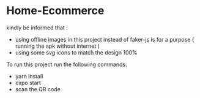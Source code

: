 # Home-Ecommerce
kindly be informed that :
 - using offline images in this project instead of faker-js  is for a purpose ( running the apk without internet )
 - using some svg icons to match the design 100%

To run this project run the following commands:
 - yarn install
 - expo start 
 - scan the QR code
